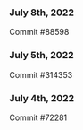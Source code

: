### July 8th, 2022

Commit #88598

### July 5th, 2022

Commit #314353


### July 4th, 2022

Commit #72281
